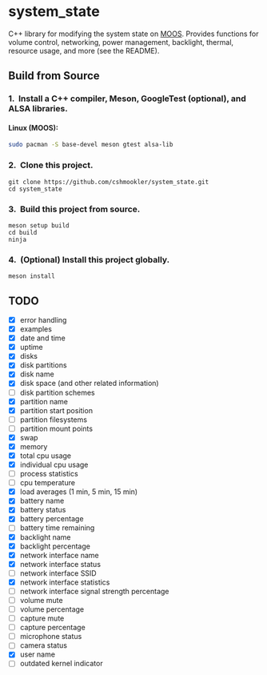 # **system_state**

C++ library for modifying the system state on [MOOS](https://github.com/cshmookler/moos). Provides functions for volume control, networking, power management, backlight, thermal, resource usage, and more (see the README).

## Build from Source

### 1.&nbsp; Install a C++ compiler, Meson, GoogleTest (optional), and ALSA libraries.

#### Linux (MOOS):

```bash
sudo pacman -S base-devel meson gtest alsa-lib
```

### 2.&nbsp; Clone this project.

```
git clone https://github.com/cshmookler/system_state.git
cd system_state
```

### 3.&nbsp; Build this project from source.

```
meson setup build
cd build
ninja
```

### 4.&nbsp; (Optional) Install this project globally.

```
meson install
```

## **TODO**

- [X] error handling
- [X] examples
- [X] date and time
- [X] uptime
- [X] disks
- [X] disk partitions
- [X] disk name
- [X] disk space (and other related information)
- [ ] disk partition schemes
- [X] partition name
- [X] partition start position
- [ ] partition filesystems
- [ ] partition mount points
- [X] swap
- [X] memory
- [X] total cpu usage
- [X] individual cpu usage
- [ ] process statistics
- [ ] cpu temperature
- [X] load averages (1 min, 5 min, 15 min)
- [X] battery name
- [X] battery status
- [X] battery percentage
- [ ] battery time remaining
- [X] backlight name
- [X] backlight percentage
- [X] network interface name
- [X] network interface status
- [ ] network interface SSID
- [X] network interface statistics
- [ ] network interface signal strength percentage
- [ ] volume mute
- [ ] volume percentage
- [ ] capture mute
- [ ] capture percentage
- [ ] microphone status
- [ ] camera status
- [X] user name
- [ ] outdated kernel indicator
